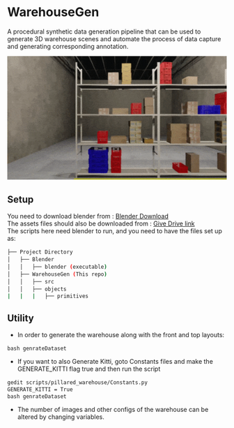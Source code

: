  # WarehouseGen

 A procedural synthetic  data  generation pipeline  that  can  be  used  to  generate  3D  warehouse  scenes and  automate  the  process  of  data  capture  and  generating corresponding  annotation.

![Alt Text](./tes.gif)

## Setup

You need to download blender from : <a href = "https://www.blender.org/download/"> Blender Download </a> <br>
The assets files should also be downloaded from : <a href = ""> Give Drive  link </a> <br> 
The scripts here need blender to run, and you need to have the files set up as:
```bash
├── Project Directory
│   ├── Blender
│   │   ├── blender (executable)
│   ├── WarehouseGen (This repo)
│   │   ├── src
│   │   ├── objects
|   |   |   ├── primitives
```


## Utility
* In order to generate the warehouse along with the front and top layouts:
```
bash genrateDataset
```

* If you want to also Generate Kitti, goto Constants files and make the GENERATE_KITTI flag true and then run the script
```
gedit scripts/pillared_warehouse/Constants.py
GENERATE_KITTI = True
bash genrateDataset
```

* The number of images and other configs of the warehouse can be altered by changing variables.

